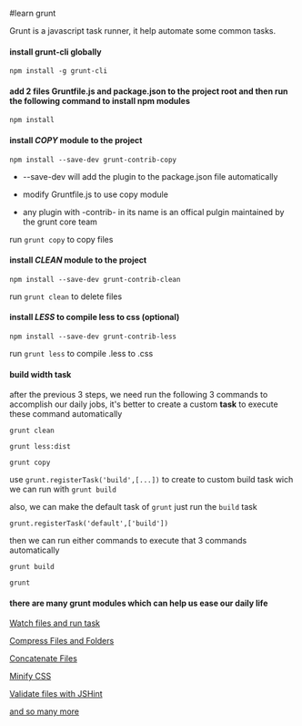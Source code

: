 #learn grunt

Grunt is a javascript task runner, it help automate some common tasks.

#### install grunt-cli globally
`npm install -g grunt-cli`

#### add 2 files Gruntfile.js and package.json to the project root and then run the following command to install npm modules
`npm install`


#### install *COPY* module to the project
`npm install --save-dev grunt-contrib-copy`

- --save-dev will add the plugin to the package.json file automatically

-  modify Gruntfile.js to use copy module
-  any plugin with -contrib- in its name is an offical pulgin maintained by the grunt core team

run `grunt copy` to copy files

#### install *CLEAN* module to the project
`npm install --save-dev grunt-contrib-clean`

run `grunt clean` to delete files


#### install *LESS* to compile less to css (optional)
`npm install --save-dev grunt-contrib-less`

run  `grunt less` to compile .less to .css

#### build width task
after the previous 3 steps, we need run the following 3 commands to accomplish our daily jobs, it's better to create a custom **task** to execute these command automatically

`grunt clean`

`grunt less:dist`

`grunt copy`

use `grunt.registerTask('build',[...])` to create to custom build task wich we can run with `grunt build`

also, we can make the default task of  `grunt`  just run the  `build` task

`grunt.registerTask('default',['build'])`

then we can run either commands to execute that 3 commands automatically

`grunt build`

`grunt`


#### there are many grunt modules which can help us ease our daily life

[Watch files and  run task](!https://npmjs.org/package/grunt-contrib-watch)

[Compress Files and Folders](!https://github.com/gruntjs/grunt-contrib-compress)

[Concatenate Files](!https://github.com/gruntjs/grunt-contrib-concat)

[Minify CSS](!https://github.com/gruntjs/grunt-contrib-cssmin)

[Validate files with JSHint](!https://github.com/gruntjs/grunt-contrib-jshint)

[and so many more](!http://gruntjs.com/plugins)



